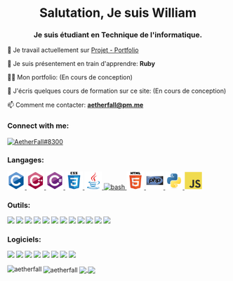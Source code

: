 <h1 align="center">Salutation, Je suis William</h1>
<h3 align="center">Je suis étudiant en Technique de l'informatique.</h3>

🔭 Je travail actuellement sur [Projet - Portfolio](https://github.com/AetherFall/Portfolio-2022)

🌱 Je suis présentement en train d'apprendre: **Ruby**

👨‍💻 Mon portfolio: (En cours de conception)

📝 J'écris quelques cours de formation sur ce site: (En cours de conception)

📫 Comment me contacter: **aetherfall@pm.me**

### Connect with me:
<p align="left">
<a href="https://discord.gg/AetherFall#8300" target="blank"><img align="center" src="https://raw.githubusercontent.com/rahuldkjain/github-profile-readme-generator/master/src/images/icons/Social/discord.svg" alt="AetherFall#8300" height="30" width="40" /></a>
</p>

### Langages:
<p align="left"> 
     <a href="https://www.cprogramming.com/" target="_blank" rel="noreferrer"> <img src="https://raw.githubusercontent.com/devicons/devicon/master/icons/c/c-original.svg" alt="c" width="40" height="40"/> </a>
    <a href="https://www.w3schools.com/cpp/" target="_blank" rel="noreferrer"> <img src="https://raw.githubusercontent.com/devicons/devicon/master/icons/cplusplus/cplusplus-original.svg" alt="cplusplus" width="40" height="40"/> </a>
    <a href="https://www.w3schools.com/cs/" target="_blank" rel="noreferrer"> <img src="https://raw.githubusercontent.com/devicons/devicon/master/icons/csharp/csharp-original.svg" alt="csharp" width="40" height="40"/> </a>
    <a href="https://www.w3schools.com/css/" target="_blank" rel="noreferrer"> <img src="https://raw.githubusercontent.com/devicons/devicon/master/icons/css3/css3-original-wordmark.svg" alt="css3" width="40" height="40"/> </a>
    <a href="https://www.java.com" target="_blank" rel="noreferrer"> <img src="https://raw.githubusercontent.com/devicons/devicon/master/icons/java/java-original.svg" alt="java" width="40" height="40"/> </a>
    <a href="https://www.gnu.org/software/bash/" target="_blank" rel="noreferrer"> <img src="https://www.vectorlogo.zone/logos/gnu_bash/gnu_bash-icon.svg" alt="bash" width="40" height="40"/> </a>
    <a href="https://www.w3.org/html/" target="_blank" rel="noreferrer"> <img src="https://raw.githubusercontent.com/devicons/devicon/master/icons/html5/html5-original-wordmark.svg" alt="html5" width="40" height="40"/> </a>
    <a href="https://www.php.net" target="_blank" rel="noreferrer"> <img src="https://raw.githubusercontent.com/devicons/devicon/master/icons/php/php-original.svg" alt="php" width="40" height="40"/> </a>
    <a href="https://www.python.org" target="_blank" rel="noreferrer"> <img src="https://raw.githubusercontent.com/devicons/devicon/master/icons/python/python-original.svg" alt="python" width="40" height="40"/> </a>
    <a href="https://developer.mozilla.org/en-US/docs/Web/JavaScript" target="_blank" rel="noreferrer"> <img src="https://raw.githubusercontent.com/devicons/devicon/master/icons/javascript/javascript-original.svg" alt="javascript" width="40" height="40"/> </a>
</p>

### Outils:

![](https://img.shields.io/badge/OS-Linux-informational?style=flat&logo=linux&logoColor=white&color=2bbc8a)
![](https://img.shields.io/badge/Tools-Docker-informational?style=flat&logo=docker&logoColor=white&color=2bbc8a)
![](https://img.shields.io/badge/Code-Make-informational?style=flat&logo=cmake&logoColor=white&color=2bbc8a)
![](https://img.shields.io/badge/Frontend-Qt-Qt?style=flat&logo=qt&logoColor=white&color=2bbc8a)
![](https://img.shields.io/badge/Frontend-Bootstrap-Bootstrap?style=flat&logo=bootstrap&logoColor=white&color=2bbc8a)
![](https://img.shields.io/badge/Database-MySQL-mysql?style=flat&logo=mysql&logoColor=white&color=2bbc8a)
![](https://img.shields.io/badge/Database-MariaDB-mariadb?style=flat&logo=mariadb&logoColor=white&color=2bbc8a)
![](https://img.shields.io/badge/Tools-Selenium-selenium?style=flat&logo=selenium&logoColor=white&color=2bbc8a)
![](https://img.shields.io/badge/Tools-Git-git?style=flat&logo=git&logoColor=white&color=2bbc8a)
![](https://img.shields.io/badge/Frontend-Sass-sass?style=flat&logo=sass&logoColor=white&color=2bbc8a)
![](https://img.shields.io/badge/Server-Google%20Cloud-google%20cloud?style=flat&logo=google%20cloud&logoColor=white&color=2bbc8a)
![](https://img.shields.io/badge/Server-Microsoft%20Azure-azure?style=flat&logo=microsoft%20azure&logoColor=white&color=2bbc8a)

### Logiciels:
![](https://img.shields.io/badge/Adobe-XD-adobexd?style=for-the-badge&logo=adobe%20xd&logoColor=white&color=ba03fc)
![](https://img.shields.io/badge/Adobe-Photoshop-adobephotoshop?style=for-the-badge&logo=adobe%20photoshop&logoColor=white&color=038cfc)
![](https://img.shields.io/badge/Adobe-Premiere%20Pro-adobepremierepro?style=for-the-badge&logo=adobe%20premiere%20pro&logoColor=white&color=8003fc)
![](https://img.shields.io/badge/Adobe-Audition-adobe?style=for-the-badge&logo=adobe%20audition&logoColor=white&color=02ada8)
![](https://img.shields.io/badge/Adobe-After%20Effects-adobe?style=for-the-badge&logo=adobe%20after%20effects&logoColor=white&color=ba03fc)
![](https://img.shields.io/badge/Software-Blender-blender?style=for-the-badge&logo=Blender&logoColor=white&color=e88b00)
![](https://img.shields.io/badge/Software-Arduino-arduino?style=for-the-badge&logo=Arduino&logoColor=white&color=00aab3)
![](https://img.shields.io/badge/IDE-IntelliJ_IDEA-informational?style=for-the-badge&logo=intellij-idea&logoColor=white&color=b30042)

<img align="left" src="https://github-readme-stats.vercel.app/api/top-langs?username=aetherfall&hide=makefile,cmake&show_icons=true&locale=fr&title_color=b30042&text_color=ffffff&icon_color=b30042&bg_color=1d1f21&langs_count=3" alt="aetherfall" />
<p>&nbsp;<img align="center" src="https://github-readme-stats.vercel.app/api?username=aetherfall&show_icons=true&locale=fr&line_height=27&count_private=true&title_color=b30042&text_color=c9cacc&icon_color=b30042&bg_color=1d1f21" alt="aetherfall" />


<a href="https://github.com/AetherFall/Gestionnaire-Emprunt-Materiel">
  <img align="center" src="https://github-readme-stats.vercel.app/api/pin/?username=AetherFall&repo=Gestionnaire-Emprunt-Materiel&title_color=b30042&text_color=c9cacc&icon_color=b30042&bg_color=1d1f21" />
</a>

<a href="https://github.com/AetherFall/TP3-PROGIII">
  <img align="center" src="https://github-readme-stats.vercel.app/api/pin/?username=AetherFall&repo=TP3-PROGIII&title_color=b30042&text_color=ffffff&icon_color=b30042&bg_color=1d1f21" />
</a>
